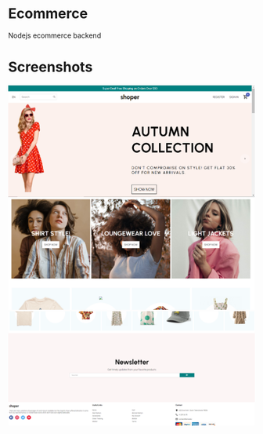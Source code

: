 # Ecommerce
Nodejs ecommerce backend
# Screenshots

![Image](https://github.com/Ajeetbisht/Ecommerce/blob/main/Screenshot_1.png)
![Image](https://github.com/Ajeetbisht/Ecommerce/blob/main/Screenshot_2.png)
![Image](https://github.com/Ajeetbisht/Ecommerce/blob/main/Screenshot_3.png)
